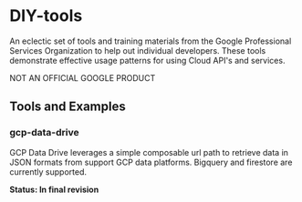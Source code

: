 # DIY-tools
An eclectic set of tools and training materials from the Google Professional Services Organization to help out
individual developers. These tools demonstrate effective usage patterns for using Cloud API's and services.

NOT AN OFFICIAL GOOGLE PRODUCT

## Tools and Examples

### gcp-data-drive
GCP Data Drive leverages a simple composable url path to retrieve data in JSON formats from support GCP data platforms. Bigquery and firestore are currently supported.

**Status:  In final revision**
